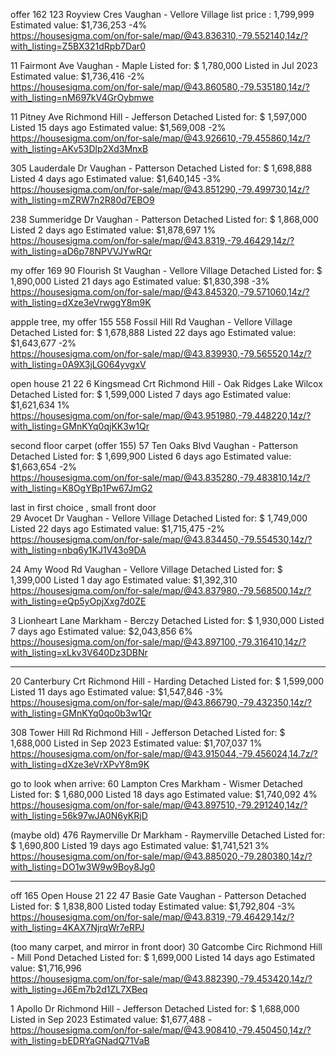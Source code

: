 
offer 162 
123 Royview Cres Vaughan - Vellore Village   list price : 1,799,999   Estimated value: $1,736,253 -4%   
https://housesigma.com/on/for-sale/map/@43.836310,-79.552140,14z/?with_listing=Z5BX321dRpb7Dar0  


11 Fairmont Ave  Vaughan - Maple   Listed for: $ 1,780,000  Listed in Jul 2023  Estimated value: $1,736,416 -2%   
https://housesigma.com/on/for-sale/map/@43.860580,-79.535180,14z/?with_listing=nM697kV4GrOybmwe  


11 Pitney Ave  Richmond Hill - Jefferson  Detached  Listed for: $ 1,597,000   Listed 15 days ago  Estimated value:  $1,569,008 -2%  
https://housesigma.com/on/for-sale/map/@43.926610,-79.455860,14z/?with_listing=AKv53Dlp2Xd3MnxB  
   

305 Lauderdale Dr Vaughan - Patterson Detached Listed for: $ 1,698,888  Listed 4 days ago Estimated value: $1,640,145 -3%   
https://housesigma.com/on/for-sale/map/@43.851290,-79.499730,14z/?with_listing=mZRW7n2R80d7EBO9  

238 Summeridge Dr Vaughan - Patterson Detached Listed for: $ 1,868,000 Listed 2 days ago  Estimated value: $1,878,697 1%   
https://housesigma.com/on/for-sale/map/@43.8319,-79.46429,14z/?with_listing=aD6p78NPVVJYwRQr 


my offer 169
90 Flourish St  Vaughan - Vellore Village Detached Listed for: $ 1,890,000 Listed 21 days ago Estimated value: $1,830,398 -3%   
https://housesigma.com/on/for-sale/map/@43.845320,-79.571060,14z/?with_listing=dXze3eVrwggY8m9K  


appple tree, my offer 155
558 Fossil Hill Rd Vaughan - Vellore Village Detached Listed for: $ 1,678,888 Listed 22 days ago Estimated value: $1,643,677 -2%   
https://housesigma.com/on/for-sale/map/@43.839930,-79.565520,14z/?with_listing=0A9X3jLG064yvgxV  


open house 21 22
6 Kingsmead Crt Richmond Hill - Oak Ridges Lake Wilcox Detached  Listed for: $ 1,599,000  Listed 7 days ago Estimated value: $1,621,634 1%   
https://housesigma.com/on/for-sale/map/@43.951980,-79.448220,14z/?with_listing=GMnKYq0qjKK3w1Qr   
 

second floor carpet (offer 155)
57 Ten Oaks Blvd Vaughan - Patterson Detached Listed for: $ 1,699,900 Listed 6 days ago Estimated value: $1,663,654 -2%   
https://housesigma.com/on/for-sale/map/@43.835280,-79.483810,14z/?with_listing=K8OgYBp1Pw67JmG2  


 
last in first choice , small front door   
29 Avocet Dr Vaughan - Vellore Village Detached Listed for: $ 1,749,000 Listed 22 days ago Estimated value: $1,715,475 -2%     
https://housesigma.com/on/for-sale/map/@43.834450,-79.554530,14z/?with_listing=nbq6y1KJ1V43o9DA    


24 Amy Wood Rd  Vaughan - Vellore Village  Detached Listed for: $ 1,399,000 Listed 1 day ago Estimated value: $1,392,310     
https://housesigma.com/on/for-sale/map/@43.837980,-79.568500,14z/?with_listing=eQp5yOpjXxg7d0ZE  

  
3 Lionheart Lane Markham - Berczy Detached Listed for: $ 1,930,000 Listed 7 days ago  Estimated value: $2,043,856 6%    
https://housesigma.com/on/for-sale/map/@43.897100,-79.316410,14z/?with_listing=xLkv3V640Dz3DBNr    

---



20 Canterbury Crt Richmond Hill - Harding  Detached  Listed for: $ 1,599,000 Listed 11 days ago  Estimated value: $1,547,846 -3%   
https://housesigma.com/on/for-sale/map/@43.866790,-79.432350,14z/?with_listing=GMnKYq0qo0b3w1Qr  



308 Tower Hill Rd  Richmond Hill - Jefferson  Detached  Listed for: $ 1,688,000  Listed in Sep 2023  Estimated value:  $1,707,037 1%  
https://housesigma.com/on/for-sale/map/@43.915044,-79.456024,14.7z/?with_listing=dXze3eVrXPvY8m9K  





go to look when arrive:
60 Lampton Cres Markham - Wismer  Detached Listed for: $ 1,680,000  Listed 18 days ago  Estimated value:  $1,740,092 4%     
https://housesigma.com/on/for-sale/map/@43.897510,-79.291240,14z/?with_listing=56k97wJA0N6yKRjD


(maybe old)
476 Raymerville Dr Markham - Raymerville Detached Listed for: $ 1,690,800 Listed 19 days ago Estimated value: $1,741,521 3%    
https://housesigma.com/on/for-sale/map/@43.885020,-79.280380,14z/?with_listing=DO1w3W9w9Boy8Jg0    


---
off 165  Open House 21 22
47 Basie Gate Vaughan - Patterson Detached Listed for: $ 1,838,800 Listed today Estimated value: $1,792,804 -3%  
https://housesigma.com/on/for-sale/map/@43.8319,-79.46429,14z/?with_listing=4KAX7NjrqWr7eRPJ  


(too many carpet, and mirror in front door)
30 Gatcombe Circ  Richmond Hill - Mill Pond Detached Listed for: $ 1,699,000 Listed 14 days ago  Estimated value: $1,716,996    
https://housesigma.com/on/for-sale/map/@43.882390,-79.453420,14z/?with_listing=J6Em7b2d1ZL7XBeq


1 Apollo Dr  Richmond Hill - Jefferson  Detached Listed for: $ 1,688,000 Listed in Sep 2023  Estimated value: $1,677,488 -  
https://housesigma.com/on/for-sale/map/@43.908410,-79.450450,14z/?with_listing=bEDRYaGNadQ71VaB  

